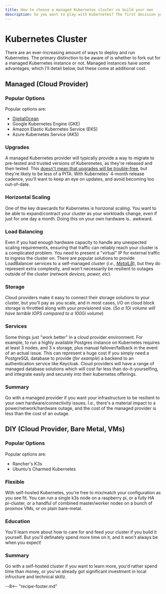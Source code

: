 ```yaml
---
title: How to choose a managed Kubernetes cluster vs build your own
description: So you want to play with Kubernetes? The first decision you need to make is how your cluster will run. Do you choose (and pay a premium for) a managed Kubernetes cloud provider, or do you "roll your own" with kubeadm on bare-metal, VMs, or k3s?
---
```

# Kubernetes Cluster

There are an ever-increasing amount of ways to deploy and run Kubernetes. The primary distinction to be aware of is whether to fork out for a managed Kubernetes instance or not. Managed instances have some advantages, which I'll detail below, but these come at additional cost.

## Managed (Cloud Provider)

### Popular Options

Popular options are:

* [DigitalOcean](/kubernetes/cluster/digitalocean/)
* Google Kubernetes Engine (GKE)
* Amazon Elastic Kubernetes Service (EKS)
* Azure Kubernetes Service (AKS)

### Upgrades

A managed Kubernetes provider will typically provide a way to migrate to pre-tested and trusted versions of Kuberenetes, as they're released and then tested. This [doesn't mean that upgrades will be trouble-free](https://www.digitalocean.com/community/tech_talks/20-000-upgrades-later-lessons-from-a-year-of-managed-kubernetes-upgrades), but they're likely to be less of a PITA. With Kubernetes' 4-month release cadence, you'll want to keep an eye on updates, and avoid becoming too out-of-date.

### Horizontal Scaling

One of the key drawcards for Kubernetes is horizonal scaling. You want to be able to expand/contract your cluster as your workloads change, even if just for one day a month. Doing this on your own hardware is.. awkward.

### Load Balancing

Even if you had enough hardware capacity to handle any unexpected scaling requirements, ensuring that traffic can reliably reach your cluster is a complicated problem. You need to present a "virtual" IP for external traffic to ingress the cluster on. There are popular solutions to provide LoadBalancer services to a self-managed cluster (*i.e., [MetalLB](/kubernetes/loadbalancer/metallb/)*), but they do represent extra complexity, and won't necessarily be resilient to outages outside of the cluster (*network devices, power, etc*).

### Storage

Cloud providers make it easy to connect their storage solutions to your cluster, but you'll pay as you scale, and in most cases, I/O on cloud block storage is throttled along with your provisioned size. (*So a 1Gi volume will have terrible IOPS compared to a 100Gi volume*)

### Services

Some things just "work better" in a cloud provider environment. For example, to run a highly available Postgres instance on Kubernetes requires at least 3 nodes, and 3 x storage, plus manual failover/failback in the event of an actual issue. This can represent a huge cost if you simply need a PostgreSQL database to provide (*for example*) a backend to an authentication service like Keycloak. Cloud providers will have a range of managed database solutions which will cost far less than do-it-yourselfing, and integrate easily and securely into their kubernetes offerings.

### Summary

Go with a managed provider if you want your infrastructure to be resilient to your own hardware/connectivity issues. I.e., there's a material impact to a power/network/hardware outage, and the cost of the managed provider is less than the cost of an outage.

## DIY (Cloud Provider, Bare Metal, VMs)

### Popular Options

Popular options are:

* Rancher's K3s
* Ubuntu's Charmed Kubernetes

### Flexible

With self-hosted Kubernetes, you're free to mix/match your configuration as you see fit. You can run a single k3s node on a raspberry pi, or a fully HA pi-cluster, or a handful of combined master/worker nodes on a bunch of proxmox VMs, or on plain bare-metal.

### Education

You'll learn more about how to care for and feed your cluster if you build it yourself. But you'll definately spend more time on it, and it won't always be when you expect!

### Summary

Go with a self-hosted cluster if you want to learn more, you'd rather spend time than money, or you've already got significant investment in local infructure and technical skillz.

--8<-- "recipe-footer.md"

